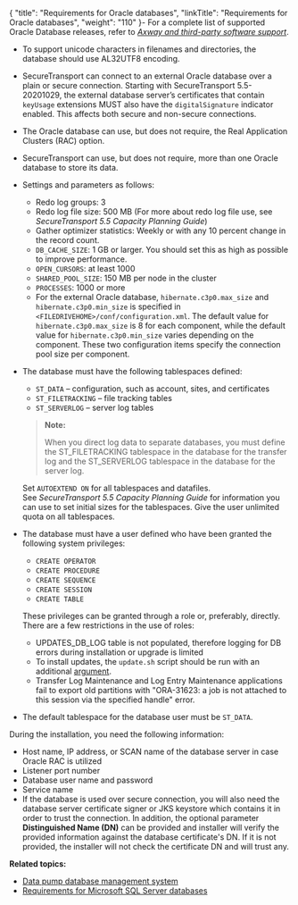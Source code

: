 {
    "title": "Requirements for Oracle databases",
    "linkTitle": "Requirements for Oracle databases",
    "weight": "110"
}-   For a complete list of supported Oracle Database releases, refer to <a href="https://docs.axway.com/bundle/SecureTransport_55_AdministratorGuide_allOS_en_HTML5/page/Content/AdministratorsGuide/introduction/r_st_Axway_and_third-party_software_support.htm" class="MCXref xref"><em>Axway and third-party software support</em></a>.

-   To support unicode characters in filenames and directories, the database should use AL32UTF8 encoding.

-   <span class="mc-variable axway_variables.Component_Short_Name variable">SecureTransport</span> can connect to an external Oracle database over a plain or secure connection.
    Starting with SecureTransport 5.5-20201029, the external database server’s certificates that contain `keyUsage` extensions MUST also have the `digitalSignature` indicator enabled. This affects both secure and non-secure connections.

-   The Oracle database can use, but does not require, the Real Application Clusters (RAC) option.

-   SecureTransport can use, but does not require, more than one Oracle database to store its data.

-   Settings and parameters as follows:
    -   Redo log groups: 3
    -   Redo log file size: 500 MB (For more about redo log file use, see *<span class="mc-variable axway_variables.Component_Short_Name variable">SecureTransport</span> <span class="mc-variable axway_variables.Component_Version variable">5.5</span> <span class="mc-variable suite_variables.DocTypeCapacityPlanningGuide variable">Capacity Planning Guide</span>*)
    -   Gather optimizer statistics: Weekly or with any 10 percent change in the record count.
    -   `DB_CACHE_SIZE`: 1 GB or larger. You should set this as high as possible to improve performance.
    -   `OPEN_CURSORS`: at least 1000
    -   `SHARED_POOL_SIZE`: 150 MB per node in the cluster
    -   `PROCESSES`: 1000 or more

    <!-- -->

    -   For the external Oracle database, `hibernate.c3p0.max_size` and `hibernate.c3p0.min_size` is specified in `<FILEDRIVEHOME>/conf/configuration.xml`. The default value for `hibernate.c3p0.max_size` is 8 for each component, while the default value for `hibernate.c3p0.min_size` varies depending on the component. These two configuration items specify the connection pool size per component.

-   The database must have the following tablespaces defined:

    -   `ST_DATA` – configuration, such as account, sites, and certificates
    -   `ST_FILETRACKING` – file tracking tables
    -   `ST_SERVERLOG` – server log tables

      

    > **Note:**
    >
    > When you direct log data to separate databases, you must define the ST\_FILETRACKING tablespace in the database for the transfer log and the ST\_SERVERLOG tablespace in the database for the server log.

      
    Set `AUTOEXTEND ON` for all tablespaces and datafiles.  
    See *<span class="mc-variable axway_variables.Component_Short_Name variable">SecureTransport</span> <span class="mc-variable axway_variables.Component_Version variable">5.5</span> <span class="mc-variable suite_variables.DocTypeCapacityPlanningGuide variable">Capacity Planning Guide</span>* for information you can use to set initial sizes for the tablespaces. Give the user unlimited quota on all tablespaces.

-   The database must have a user defined who have been granted the following system privileges:  
    -   `CREATE OPERATOR`
    -   `CREATE PROCEDURE`
    -   `CREATE SEQUENCE`
    -   `CREATE SESSION`
    -   `CREATE TABLE`

      
    These privileges can be granted through a role or, preferably, directly. There are a few restrictions in the use of roles: 
    -   UPDATES\_DB\_LOG table is not populated, therefore logging for DB errors during installation or upgrade is limited
    -   To install updates, the `update.sh` script should be run with an additional [argument](https://docs.axway.com/bundle/SecureTransport_55_UpgradeGuide_allOS_en_HTML5/page/Content/UpgradeGuide/upgrade/Upgrading_SecureTransport_on_a_Unix_based_platform.htm).
    -   Transfer Log Maintenance and Log Entry Maintenance applications fail to export old partitions with "ORA-31623: a job is not attached to this session via the specified handle" error.

-   The default tablespace for the database user must be `ST_DATA`.

During the installation, you need the following information:

-   Host name, IP address, or SCAN name of the database server in case Oracle RAC is utilized
-   Listener port number
-   Database user name and password
-   Service name
-   If the database is used over secure connection, you will also need the database server certificate signer or JKS keystore which contains it in order to trust the connection. In addition, the optional parameter **Distinguished Name (DN)** can be provided and installer will verify the provided information against the database certificate's DN. If it is not provided, the installer will not check the certificate DN and will trust any.

**Related topics:**

-   <a href="data_pump_database_management" class="MCXref xref">Data pump database management system</a>
-   <a href="../requirements_for_sql_databases" class="MCXref xref">Requirements for Microsoft SQL Server databases</a>
